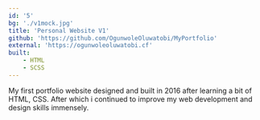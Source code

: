 ```yaml
---
id: '5'
bg: './v1mock.jpg'
title: 'Personal Website V1'
github: 'https://github.com/OgunwoleOluwatobi/MyPortfolio'
external: 'https://ogunwoleoluwatobi.cf'
built:
    - HTML
    - SCSS
---
```


My first portfolio website designed and built in 2016 after learning a bit of HTML, CSS. After which i continued to improve my web development and design skills immensely. 